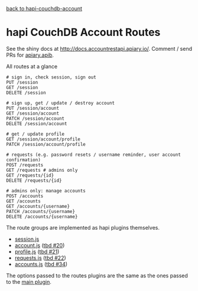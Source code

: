 [back to hapi-couchdb-account](../README.md)

# hapi CouchDB Account Routes

See the shiny docs at http://docs.accountrestapi.apiary.io/.
Comment / send PRs for [apiary.apib](https://github.com/hoodiehq/account-rest-api/blob/master/apiary.apib).

All routes at a glance

```
# sign in, check session, sign out
PUT /session
GET /session
DELETE /session

# sign up, get / update / destroy account
PUT /session/account
GET /session/account
PATCH /session/account
DELETE /session/account

# get / update profile
GET /session/account/profile
PATCH /session/account/profile

# requests (e.g. password resets / username reminder, user account confirmation)
POST /requests
GET /requests # admins only
GET /requests/{id}
DELETE /requests/{id}

# admins only: manage accounts
POST /accounts
GET /accounts
GET /accounts/{username}
PATCH /accounts/{username}
DELETE /accounts/{username}
```

The route groups are implemented as hapi plugins themselves.

- [session.js](session.js)
- [account.js](account.js) ([tbd #20](https://github.com/hoodiehq/hapi-couchdb-account/issues/20))
- [profile.js](profile.js) ([tbd #21](https://github.com/hoodiehq/hapi-couchdb-account/issues/21))
- [requests.js](requests.js) ([tbd #22](https://github.com/hoodiehq/hapi-couchdb-account/issues/22))
- [accounts.js](accounts.js) ([tbd #34](https://github.com/hoodiehq/hapi-couchdb-account/issues/34))

The options passed to the routes plugins are the same as the ones passed to the
[main plugin](../plugin/README.md).
